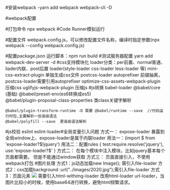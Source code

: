 #安装webpack
    -yarn add webpack webpack-cli -D

#webpack配置

#打包命令
    npx webpack
#Code Runner模拟运行

#配置文件
    webpack.config.js，可以修改配置文件名称，编译时指定参数(npx webpack --config  webpack.config.js)

#配置package.json 
    运行脚本：npm run build 
#测试服务器配置
    yarn add webpack-dev-server -d
#css支持模块化
    loader分类：per前置、normal普通、liader内联、post后置
    loader(style-loader     css-loader    less-loader  等)
    mini-css-extract-plugin 单独生成css文件
    postcss-loader  autoprefixer    前缀抽离，postcss-loader需要引用autoprefixer
    optimize-css-assets-webpack-plugin      压缩css
    uglifyjs-webpack-plugin     压缩js
#js转换
    babel-loader    @babel/core (基础)    @babel/preset-env(es6转换成es5)    
    @babel/plugin-proposal-class-properties  类class关键字解析

    @babel/plugin-transform-runtime -D 需要 @babel/runtime --save  //代码运行时包,主要解析一些高级语法
    @babel/polyfill --save  更高级语法解析
#js校验
    eslint  eslint-loader#全局变量引入问题
    方式一：
        expose-loader 暴露到全局window上、expose-loader是属于内联loader
        用法一：(import $ from 'expose-loader?$!jquery')
        用法二：配置rules
            {
                test:require.resolve('jquery'),
                use:'expose-loader?$'
            }
    方式二：
        在每个模块中注入模块，比如jquery基本每个页面都需要。 但是不能通过window获取
    方式三：
        页面直接引入，不使用webpack打包
#图片处理
    方式1：js动态加载new Image(); 需引入file-loader
    方式2：css加载background :url("../images/2020.jpg");需引入file-loader
    方式3：页面元素 <img src="../images/zyx.png" /> 需要引入html-withimg-loader 改用html-loader
    url-loader，当图片比较小的时候，使用base64进行转换，避免html频繁请求。